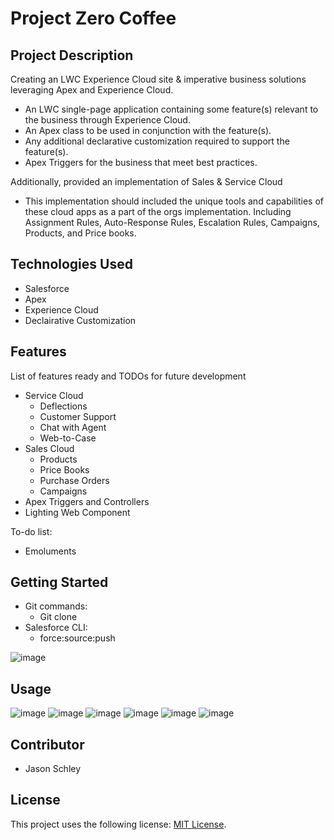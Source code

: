 # Project Zero Coffee

## Project Description

Creating an LWC Experience Cloud site & imperative business solutions leveraging Apex and Experience Cloud. 

- An LWC single-page application containing some feature(s) relevant to the business through Experience Cloud.
- An Apex class to be used in conjunction with the feature(s).
- Any additional declarative customization required to support the feature(s).
- Apex Triggers for the business that meet best practices.

Additionally, provided an implementation of Sales & Service Cloud
- This implementation should included the unique tools and capabilities of these cloud apps as a part of the orgs implementation. Including Assignment Rules, Auto-Response Rules, Escalation Rules, Campaigns, Products, and Price books.

## Technologies Used

* Salesforce
* Apex 
* Experience Cloud
* Declairative Customization

## Features

List of features ready and TODOs for future development
* Service Cloud
   * Deflections
   * Customer Support
   * Chat with Agent
   * Web-to-Case   
* Sales Cloud
   * Products
   * Price Books
   * Purchase Orders
   * Campaigns
* Apex Triggers and Controllers
* Lighting Web Component

To-do list:
* Emoluments 


## Getting Started
   
* Git commands:
  - Git clone
* Salesforce CLI:
  - force:source:push

![image](https://user-images.githubusercontent.com/92404151/147698716-cf83e513-ac03-479c-9052-c43f16314b36.png)

## Usage

![image](https://user-images.githubusercontent.com/92404151/147698802-a77609fb-fa64-4530-bd94-e96deec4912d.png)
![image](https://user-images.githubusercontent.com/92404151/147698819-0ae2d8e5-9dc6-4c19-a9ea-53b6079c5e59.png)
![image](https://user-images.githubusercontent.com/92404151/147698832-0bef2893-a2af-4d36-ae97-4cbaf7703ecc.png)
![image](https://user-images.githubusercontent.com/92404151/147698845-9bfbca66-4c4f-4975-b671-28195f809400.png)
![image](https://user-images.githubusercontent.com/92404151/147698867-6a66a201-fcf9-4843-8861-628aea0caa04.png)
![image](https://user-images.githubusercontent.com/92404151/147698888-53622238-a9de-4b6d-b142-21d1ae286432.png)

## Contributor

- Jason Schley

## License
This project uses the following license: [MIT License](https://choosealicense.com/licenses/mit/).
